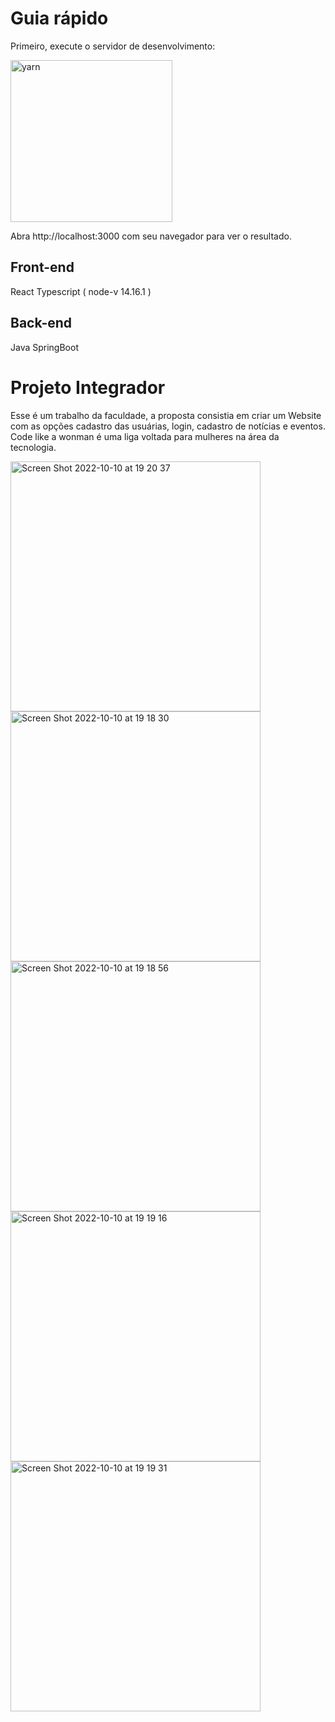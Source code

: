 # Guia rápido

Primeiro, execute o servidor de desenvolvimento: 

<img width="259" alt="yarn" src="https://user-images.githubusercontent.com/101020881/194959219-d233b130-cf27-43e1-aca7-eaab01d65a94.png" >

Abra http://localhost:3000 com seu navegador para ver o resultado.

## Front-end
React Typescript ( node-v 14.16.1 )

## Back-end
Java SpringBoot

# Projeto Integrador

Esse é um trabalho da faculdade, a proposta consistia em criar um Website com as opções cadastro das usuárias, login, cadastro de notícias e eventos.
Code like a wonman é uma liga voltada para mulheres na área da tecnologia.

<div>
<img width="400" alt="Screen Shot 2022-10-10 at 19 20 37" src="https://user-images.githubusercontent.com/101020881/194960948-d72c24f1-b4a2-41af-b98b-53a31b8c9ead.png">
<img width="400" alt="Screen Shot 2022-10-10 at 19 18 30" src="https://user-images.githubusercontent.com/101020881/194961187-8a6c5778-6b26-4cd2-9820-30dbdf2f26f0.png">
<img width="400" alt="Screen Shot 2022-10-10 at 19 18 56" src="https://user-images.githubusercontent.com/101020881/194961348-118d7fa3-ea86-4082-9c51-fe3b754ee882.png">
<img width="400" alt="Screen Shot 2022-10-10 at 19 19 16" src="https://user-images.githubusercontent.com/101020881/194961444-5a153647-ca0f-4a2a-9923-32034338616b.png">
<img width="400" alt="Screen Shot 2022-10-10 at 19 19 31" src="https://user-images.githubusercontent.com/101020881/194961533-2179f6dc-7509-487d-bd7f-278890cff3dc.png">
</div>
